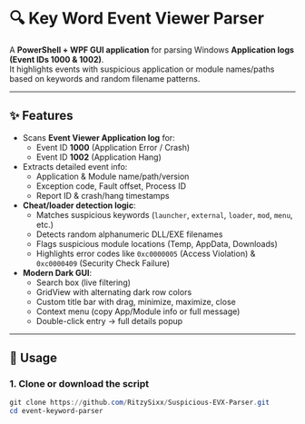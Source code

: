 # 🔍 Key Word Event Viewer Parser

A **PowerShell + WPF GUI application** for parsing Windows **Application logs (Event IDs 1000 & 1002)**.  
It highlights events with suspicious application or module names/paths based on keywords and random filename patterns.  

---

## ✨ Features
- Scans **Event Viewer Application log** for:
  - Event ID **1000** (Application Error / Crash)
  - Event ID **1002** (Application Hang)
- Extracts detailed event info:
  - Application & Module name/path/version
  - Exception code, Fault offset, Process ID
  - Report ID & crash/hang timestamps
- **Cheat/loader detection logic**:
  - Matches suspicious keywords (`launcher`, `external`, `loader`, `mod`, `menu`, etc.)
  - Detects random alphanumeric DLL/EXE filenames
  - Flags suspicious module locations (Temp, AppData, Downloads)
  - Highlights error codes like `0xc0000005` (Access Violation) & `0xc0000409` (Security Check Failure)
- **Modern Dark GUI**:
  - Search box (live filtering)
  - GridView with alternating dark row colors
  - Custom title bar with drag, minimize, maximize, close
  - Context menu (copy App/Module info or full message)
  - Double-click entry → full details popup

---

## 🚀 Usage

### 1. Clone or download the script
```powershell
git clone https://github.com/RitzySixx/Suspicious-EVX-Parser.git
cd event-keyword-parser

